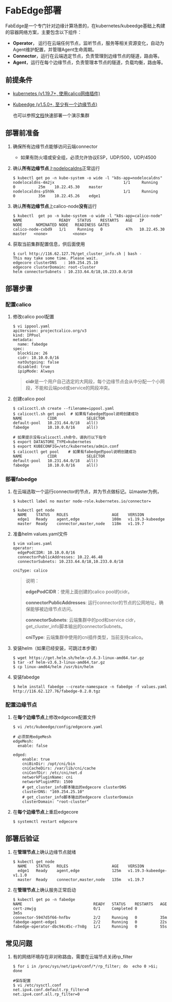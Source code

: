 # FabEdge部署

FabEdge是一个专门针对边缘计算场景的，在kubernetes/kubeedge基础上构建的容器网络方案，主要包含以下组件：

- **Operator**， 运行在云端任何节点，监听节点，服务等相关资源变化，自动为Agent维护配置，并管理Agent生命周期。
- **Connector**，运行在云端选定节点，负责管理到边缘节点的隧道，路由等。
- **Agent**，运行在每个边缘节点，负责管理本节点的隧道，负载均衡，路由等。



## 前提条件

- [kubernetes (v1.19.7+,  使用calico网络插件)](https://github.com/kubernetes-sigs/kubespray )

- [Kubeedge (v1.5.0+, 至少有一个边缘节点)](https://kubeedge.io/en/docs/)  

  也可以参照[文档](https://github.com/FabEdge/fabedge/blob/main/docs/install_k8s.md)快速部署一个演示集群



## 部署前准备

1. 确保所有边缘节点能够访问云端connector

    - 如果有防火墙或安全组，必须允许协议ESP，UDP/500，UDP/4500
    
2. 确认**所有边缘节点**上[nodelocaldns](https://kubernetes.io/docs/tasks/administer-cluster/nodelocaldns/)正常运行

    ```shell
    $ kubectl get po -n kube-system -o wide -l "k8s-app=nodelocaldns"
    nodelocaldns-4m2jx                              1/1     Running     0          25m    10.22.45.30    master           
    nodelocaldns-p5h9k                              1/1     Running     0          35m    10.22.45.26    edge1      
    ```

3. 确认**所有边缘节点**上calico-node**没有**运行
    ```shell
    $ kubectl  get po -n kube-system -o wide -l "k8s-app=calico-node" 
    NAME                READY   STATUS    RESTARTS   AGE   IP            NODE      NOMINATED NODE   READINESS GATES
    calico-node-cxbd9   1/1     Running   0          47h   10.22.45.30   master   <none>           <none>
    ```
    
4. 获取当前集群配置信息，供后面使用

    ```shell
    $ curl http://116.62.127.76/get_cluster_info.sh | bash -
    This may take some time. Please wait.
    edgecore clusterDNS   : 169.254.25.10
    edgecore clusterDomain: root-cluster
    helm connectorSubnets : 10.233.64.0/18,10.233.0.0/18
    ```



## 部署步骤

### 配置calico

1. 修改calico pool配置

    ```shell
    $ vi ippool.yaml
    apiVersion: projectcalico.org/v3
    kind: IPPool
    metadata:
      name: fabedge
    spec:
      blockSize: 26
      cidr: 10.10.0.0/16
      natOutgoing: false
      disabled: true
      ipipMode: Always
    ```

    > **cidr**是一个用户自己选定的大网段，每个边缘节点会从中分配一个小网段，不能和云端pod或service的网段冲突。

2. 创建calico pool

    ```shell
    $ calicoctl.sh create --filename=ippool.yaml
    $ calicoctl.sh get pool  # 如果有fabedge的pool说明创建成功
    NAME           CIDR             SELECTOR   
    default-pool   10.231.64.0/18   all()      
    fabedge        10.10.0.0/16     all()
    
    # 如果提示没有calicoctl.sh命令，请执行以下指令
    $ export DATASTORE_TYPE=kubernetes
    $ export KUBECONFIG=/etc/kubernetes/admin.conf
    $ calicoctl get pool    # 如果有fabedge的pool说明创建成功
    NAME           CIDR             SELECTOR   
    default-pool   10.231.64.0/18   all()      
    fabedge        10.10.0.0/16     all()
    ```



### 部署fabedge

1. 在云端选取一个运行connector的节点，并为节点做标记。以master为例，

   ```shell
   $ kubectl label no master node-role.kubernetes.io/connector=
   
   $ kubectl get node
     NAME    STATUS   ROLES                   AGE    VERSION
     edge1   Ready    agent,edge              108m   v1.19.3-kubeedge    
     master  Ready    connector,master,node   118m   v1.19.7     
   ```

2. 准备helm values.yaml文件

    ```shell
    $ vim values.yaml
    operator:
      edgePodCIDR: 10.10.0.0/16   
      connectorPublicAddresses: 10.22.46.48   
      connectorSubnets: 10.233.64.0/18,10.233.0.0/18  
    
    cniType: calico 
    ```
    
    > 说明：
    >
    >   **edgePodCIDR**：使用上面创建的calico pool的cidr。
    >
    >   **connectorPublicAddresses**: 运行connector的节点的公网地址，确保能够被边缘节点访问。
    >
    >   **connectorSubnets**: 云端集群中的pod和service cidr，get_cluster_info脚本输出的connectorSubnets。
    >
    >   **cniType**: 云端集群中使用的cni插件类型，当前支持calico。
    
3.  安装helm（如果已经安装，可跳过本步骤）

    ```shell
    $ wget https://get.helm.sh/helm-v3.6.3-linux-amd64.tar.gz
    $ tar -xf helm-v3.6.3-linux-amd64.tar.gz
    $ cp linux-amd64/helm /usr/bin/helm 
    ```

4.  安装fabedge 

    ```shell
    $ helm install fabedge --create-namespace -n fabedge -f values.yaml http://116.62.127.76/fabedge-0.2.0.tgz
    ```



### 配置边缘节点

1. 在**每个边缘节点**上修改edgecore配置文件

    ```shell
    $ vi /etc/kubeedge/config/edgecore.yaml
    
    # 必须禁用edgeMesh
    edgeMesh:
      enable: false
    
    edged:
        enable: true
        cniBinDir: /opt/cni/bin
        cniCacheDirs: /var/lib/cni/cache
        cniConfDir: /etc/cni/net.d
        networkPluginName: cni
        networkPluginMTU: 1500
        # get_cluster_info脚本输出的edgecore clusterDNS
        clusterDNS: "169.254.25.10"
        # get_cluster_info脚本输出的edgecore clusterDomain
        clusterDomain: "root-cluster"
    ```

2. 在**每个边缘节点**上重启edgecore

    ```shell
    $ systemctl restart edgecore
    ```



## 部署后验证

1. 在**管理节点**上确认边缘节点就绪

    ```shell
    $ kubectl get node
      NAME    STATUS   ROLES                   AGE    VERSION
      edge1   Ready    agent,edge              125m   v1.19.3-kubeedge-v1.1.0
      master  Ready    connector,master,node   135m   v1.19.7
    ```

2. 在**管理节点**上确认服务正常启动

    ```shell
    $ kubectl get po -n fabedge
    NAME                               READY   STATUS    RESTARTS   AGE
    cert-zmwjg                         0/1     Completed 0          3m5s
    connector-5947d5f66-hnfbv          2/2     Running   0          35m
    fabedge-agent-edge1                2/2     Running   0          22s
    fabedge-operator-dbc94c45c-r7n8g   1/1     Running   0          55s
    ```



## 常见问题

1. 有的网络环境存在非对称路由，需要在云端节点关闭rp_filter

    ```shell
    $ for i in /proc/sys/net/ipv4/conf/*/rp_filter; do  echo 0 >$i; done
    
    #保存配置
    $ vi /etc/sysctl.conf
    net.ipv4.conf.default.rp_filter=0
    net.ipv4.conf.all.rp_filter=0
    ```
    

